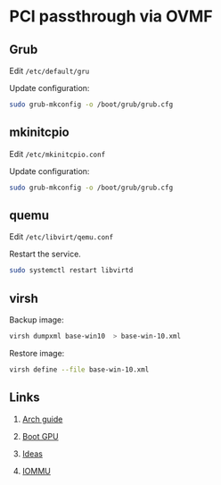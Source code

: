 # PCI passthrough via OVMF


## Grub

Edit `/etc/default/gru` 

Update configuration:

```bash
sudo grub-mkconfig -o /boot/grub/grub.cfg
```

## mkinitcpio


Edit `/etc/mkinitcpio.conf`

Update configuration:

```bash
sudo grub-mkconfig -o /boot/grub/grub.cfg
```

## quemu 

Edit `/etc/libvirt/qemu.conf`

Restart the service.
```bash
sudo systemctl restart libvirtd
```

## virsh 

Backup image:

```bash
virsh dumpxml base-win10  > base-win-10.xml 
```

Restore image:

```bash
virsh define --file base-win-10.xml 
```

## Links

1. [Arch guide](https://wiki.archlinux.org/index.php/PCI_passthrough_via_OVMF)

2. [Boot GPU](https://passthroughpo.st/explaining-csm-efifboff-setting-boot-gpu-manually/)

3. [Ideas](https://passthroughpo.st/things-vfio-working/)

4. [IOMMU](https://www.ece.rice.edu/~willmann/pubs/cdna_usenix.pdf)